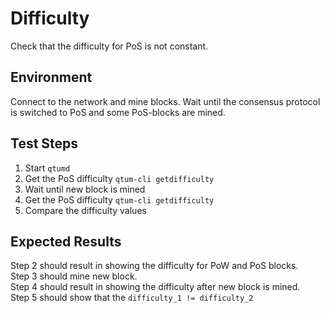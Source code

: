 # Difficulty

Check that the difficulty for PoS is not constant. 

## Environment

Connect to the network and mine blocks. Wait until the consensus protocol is switched to PoS and some PoS-blocks are mined.

## Test Steps

1. Start `qtumd`
2. Get the PoS difficulty `qtum-cli getdifficulty`
3. Wait until new block is mined
4. Get the PoS difficulty `qtum-cli getdifficulty`
5. Compare the difficulty values

## Expected Results

Step 2 should result in showing the difficulty for PoW and PoS blocks.  
Step 3 should mine new block.  
Step 4 should result in showing the difficulty after new block is mined.  
Step 5 should show that the `difficulty_1 != difficulty_2`
